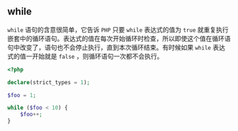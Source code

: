 ## while

`while` 语句的含意很简单，它告诉 `PHP` 只要 `while` 表达式的值为 `true` 就重复执行嵌套中的循环语句。表达式的值在每次开始循环时检查，所以即使这个值在循环语句中改变了，语句也不会停止执行，直到本次循环结束。有时候如果 `while` 表达式的值一开始就是 `false` ，则循环语句一次都不会执行。

```php
<?php

declare(strict_types = 1);

$foo = 1;

while ($foo < 10) {
    $foo++;
}

```

